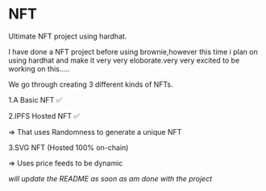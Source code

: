 # NFT
Ultimate NFT project using hardhat.

I have done a NFT project before using brownie,however this time i plan on using hardhat and make it very very eloborate.very very excited to be working on this.....


We go through creating 3 different kinds of NFTs.

1.A Basic NFT  ✅


2.IPFS Hosted NFT  ✅

=> That uses Randomness to generate a unique NFT


3.SVG NFT (Hosted 100% on-chain)

=> Uses price feeds to be dynamic



*will update the README as soon as am done with the project*
